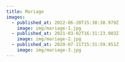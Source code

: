 ```yaml
---
title: Mariage
images:
  - published_at: 2022-06-20T15:30:38.979Z
    image: img/mariage-1.jpg
  - published_at: 2021-03-02T16:31:23.903Z
    image: img/mariage-2.jpg
  - published_at: 2020-07-21T15:31:59.951Z
    image: img/mariage-3.jpg
---
```

